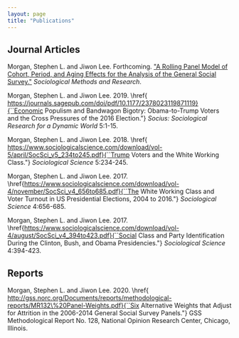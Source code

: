 ```yaml
---
layout: page
title: "Publications"
---
```


## Journal Articles

Morgan, Stephen L. and Jiwon Lee. Forthcoming. ["A Rolling Panel Model of Cohort, Period, and Aging Effects for the Analysis of the General Social Survey."](https://journals.sagepub.com/doi/abs/10.1177/00491241211043135) *Sociological Methods and Research*. 

Morgan, Stephen L. and  Jiwon Lee. 2019. \href{ https://journals.sagepub.com/doi/pdf/10.1177/2378023119871119}{``Economic Populism and Bandwagon Bigotry: Obama-to-Trump Voters and the Cross Pressures of the 2016 Election."} *Socius: Sociological Research for a Dynamic World* 5:1-15.

Morgan, Stephen L. and  Jiwon Lee. 2018.  \href{ https://www.sociologicalscience.com/download/vol-5/april/SocSci_v5_234to245.pdf}{``Trump Voters and the White Working Class."} *Sociological Science* 5:234-245.

Morgan, Stephen L. and  Jiwon Lee. 2017.   \href{https://www.sociologicalscience.com/download/vol-4/november/SocSci_v4_656to685.pdf}{``The White Working Class and Voter Turnout in US Presidential Elections, 2004 to 2016."}  *Sociological Science* 4:656-685.

Morgan, Stephen L. and  Jiwon Lee. 2017. \href{https://www.sociologicalscience.com/download/vol-4/august/SocSci_v4_394to423.pdf}{``Social Class and Party Identification During the Clinton, Bush, and Obama Presidencies."}  *Sociological Science* 4:394-423.

## Reports

Morgan, Stephen L. and Jiwon Lee. 2020. \href{ http://gss.norc.org/Documents/reports/methodological-reports/MR132\%20Panel-Weights.pdf}{``Six Alternative Weights that Adjust for Attrition in the 2006-2014 General Social Survey Panels."} GSS Methodological Report No. 128, National Opinion Research Center, Chicago, Illinois. 

